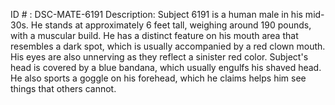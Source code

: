ID # : DSC-MATE-6191
Description: Subject 6191 is a human male in his mid-30s. He stands at approximately 6 feet tall, weighing around 190 pounds, with a muscular build. He has a distinct feature on his mouth area that resembles a dark spot, which is usually accompanied by a red clown mouth. His eyes are also unnerving as they reflect a sinister red color. Subject's head is covered by a blue bandana, which usually engulfs his shaved head. He also sports a goggle on his forehead, which he claims helps him see things that others cannot.